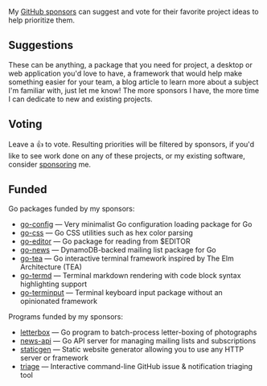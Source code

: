 
My [GitHub sponsors](https://github.com/sponsors/tj) can suggest and vote for their favorite project ideas to help prioritize them.

## Suggestions

These can be anything, a package that you need for project, a desktop or web application you'd love to have, a framework that would help make something easier for your team, a blog article to learn more about a subject I'm familiar with, just let me know! The more sponsors I have, the more time I can dedicate to new and existing projects.

## Voting

Leave a :thumbsup: to vote. Resulting priorities will be filtered by sponsors, if you'd like to see work done on any of these projects, or my existing software, consider [sponsoring](https://github.com/sponsors/tj) me.

## Funded

Go packages funded by my sponsors:

- [go-config](https://github.com/tj/go-config) — Very minimalist Go configuration loading package for Go
- [go-css](https://github.com/tj/go-css) — Go CSS utilities such as hex color parsing
- [go-editor](https://github.com/tj/go-editor) — Go package for reading from $EDITOR
- [go-news](https://github.com/tj/go-news) — DynamoDB-backed mailing list package for Go
- [go-tea](https://github.com/tj/go-tea) — Go interactive terminal framework inspired by The Elm Architecture (TEA)
- [go-termd](https://github.com/tj/go-termd) — Terminal markdown rendering with code block syntax highlighting support
- [go-terminput](https://github.com/tj/go-terminput) — Terminal keyboard input package without an opinionated framework

Programs funded by my sponsors:

- [letterbox](https://github.com/tj/letterbox) — Go program to batch-process letter-boxing of photographs
- [news-api](https://github.com/tj/news-api) — Go API server for managing mailing lists and subscriptions
- [staticgen](https://github.com/tj/staticgen) — Static website generator allowing you to use any HTTP server or framework
- [triage](https://github.com/tj/triage) — Interactive command-line GitHub issue & notification triaging tool